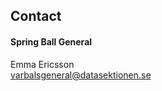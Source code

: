## Contact


#### Spring Ball General

Emma Ericsson </br>
[varbalsgeneral@datasektionen.se](mailto:varbalsgeneral@datasektionen.se)


